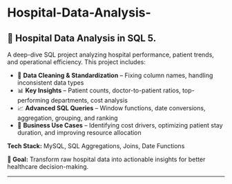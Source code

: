 # Hospital-Data-Analysis-
💊 Hospital Data Analysis in SQL 5.
---

A deep-dive SQL project analyzing hospital performance, patient trends, and operational efficiency. This project includes:

* 📂 **Data Cleaning & Standardization** – Fixing column names, handling inconsistent data types
* 📊 **Key Insights** – Patient counts, doctor-to-patient ratios, top-performing departments, cost analysis
* 📈 **Advanced SQL Queries** – Window functions, date conversions, aggregation, grouping, and ranking
* 🏥 **Business Use Cases** – Identifying cost drivers, optimizing patient stay duration, and improving resource allocation

**Tech Stack:** MySQL, SQL Aggregations, Joins, Date Functions

**🎯 Goal:** Transform raw hospital data into actionable insights for better healthcare decision-making.

---

